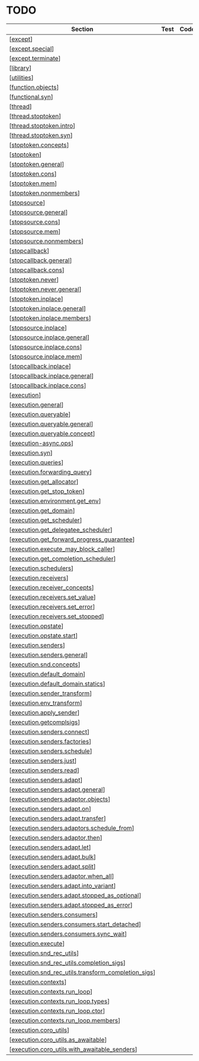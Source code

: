 # TODO

| Section | Test | Code | Doc |
| ------- | ---- | ---- | --- |
| [[except](https://www.open-std.org/jtc1/sc22/wg21/docs/papers/2024/p2300r9.html#except)] | | | |
| [[except.special](https://www.open-std.org/jtc1/sc22/wg21/docs/papers/2024/p2300r9.html#except.special)] | | | |
| [[except.terminate](https://www.open-std.org/jtc1/sc22/wg21/docs/papers/2024/p2300r9.html#except.terminate)] | | | |
| [[library](https://www.open-std.org/jtc1/sc22/wg21/docs/papers/2024/p2300r9.html#library)] | | | |
| [[utilities](https://www.open-std.org/jtc1/sc22/wg21/docs/papers/2024/p2300r9.html#utilities)] | | | |
| [[function.objects](https://www.open-std.org/jtc1/sc22/wg21/docs/papers/2024/p2300r9.html#function.objects)] | | | |
| [[functional.syn](https://www.open-std.org/jtc1/sc22/wg21/docs/papers/2024/p2300r9.html#functional.syn)] | | | |
| [[thread](https://www.open-std.org/jtc1/sc22/wg21/docs/papers/2024/p2300r9.html#thread)] | | | |
| [[thread.stoptoken](https://www.open-std.org/jtc1/sc22/wg21/docs/papers/2024/p2300r9.html#thread.stoptoken)] | | | |
| [[thread.stoptoken.intro](https://www.open-std.org/jtc1/sc22/wg21/docs/papers/2024/p2300r9.html#thread.stoptoken.intro)] | | | |
| [[thread.stoptoken.syn](https://www.open-std.org/jtc1/sc22/wg21/docs/papers/2024/p2300r9.html#thread.stoptoken.syn)] | | | |
| [[stoptoken.concepts](https://www.open-std.org/jtc1/sc22/wg21/docs/papers/2024/p2300r9.html#stoptoken.concepts)] | | | |
| [[stoptoken](https://www.open-std.org/jtc1/sc22/wg21/docs/papers/2024/p2300r9.html#stoptoken)] | | | |
| [[stoptoken.general](https://www.open-std.org/jtc1/sc22/wg21/docs/papers/2024/p2300r9.html#stoptoken.general)] | | | |
| [[stoptoken.cons](https://www.open-std.org/jtc1/sc22/wg21/docs/papers/2024/p2300r9.html#stoptoken.cons)] | | | |
| [[stoptoken.mem](https://www.open-std.org/jtc1/sc22/wg21/docs/papers/2024/p2300r9.html#stoptoken.mem)] | | | |
| [[stoptoken.nonmembers](https://www.open-std.org/jtc1/sc22/wg21/docs/papers/2024/p2300r9.html#stoptoken.nonmembers)] | | | |
| [[stopsource](https://www.open-std.org/jtc1/sc22/wg21/docs/papers/2024/p2300r9.html#stopsource)] | | | |
| [[stopsource.general](https://www.open-std.org/jtc1/sc22/wg21/docs/papers/2024/p2300r9.html#stopsource.general)] | | | |
| [[stopsource.cons](https://www.open-std.org/jtc1/sc22/wg21/docs/papers/2024/p2300r9.html#stopsource.cons)] | | | |
| [[stopsource.mem](https://www.open-std.org/jtc1/sc22/wg21/docs/papers/2024/p2300r9.html#stopsource.mem)] | | | |
| [[stopsource.nonmembers](https://www.open-std.org/jtc1/sc22/wg21/docs/papers/2024/p2300r9.html#stopsource.nonmembers)] | | | |
| [[stopcallback](https://www.open-std.org/jtc1/sc22/wg21/docs/papers/2024/p2300r9.html#stopcallback)] | | | |
| [[stopcallback.general](https://www.open-std.org/jtc1/sc22/wg21/docs/papers/2024/p2300r9.html#stopcallback.general)] | | | |
| [[stopcallback.cons](https://www.open-std.org/jtc1/sc22/wg21/docs/papers/2024/p2300r9.html#stopcallback.cons)] | | | |
| [[stoptoken.never](https://www.open-std.org/jtc1/sc22/wg21/docs/papers/2024/p2300r9.html#stoptoken.never)] | | | |
| [[stoptoken.never.general](https://www.open-std.org/jtc1/sc22/wg21/docs/papers/2024/p2300r9.html#stoptoken.never.general)] | | | |
| [[stoptoken.inplace](https://www.open-std.org/jtc1/sc22/wg21/docs/papers/2024/p2300r9.html#stoptoken.inplace)] | | | |
| [[stoptoken.inplace.general](https://www.open-std.org/jtc1/sc22/wg21/docs/papers/2024/p2300r9.html#stoptoken.inplace.general)] | | | |
| [[stoptoken.inplace.members](https://www.open-std.org/jtc1/sc22/wg21/docs/papers/2024/p2300r9.html#stoptoken.inplace.members)] | | | |
| [[stopsource.inplace](https://www.open-std.org/jtc1/sc22/wg21/docs/papers/2024/p2300r9.html#stopsource.inplace)] | | | |
| [[stopsource.inplace.general](https://www.open-std.org/jtc1/sc22/wg21/docs/papers/2024/p2300r9.html#stopsource.inplace.general)] | | | |
| [[stopsource.inplace.cons](https://www.open-std.org/jtc1/sc22/wg21/docs/papers/2024/p2300r9.html#stopsource.inplace.cons)] | | | |
| [[stopsource.inplace.mem](https://www.open-std.org/jtc1/sc22/wg21/docs/papers/2024/p2300r9.html#stopsource.inplace.mem)] | | | |
| [[stopcallback.inplace](https://www.open-std.org/jtc1/sc22/wg21/docs/papers/2024/p2300r9.html#stopcallback.inplace)] | | | |
| [[stopcallback.inplace.general](https://www.open-std.org/jtc1/sc22/wg21/docs/papers/2024/p2300r9.html#stopcallback.inplace.general)] | | | |
| [[stopcallback.inplace.cons](https://www.open-std.org/jtc1/sc22/wg21/docs/papers/2024/p2300r9.html#stopcallback.inplace.cons)] | | | |
| [[execution](https://www.open-std.org/jtc1/sc22/wg21/docs/papers/2024/p2300r9.html#execution)] | | | |
| [[execution.general](https://www.open-std.org/jtc1/sc22/wg21/docs/papers/2024/p2300r9.html#execution.general)] | | | |
| [[execution.queryable](https://www.open-std.org/jtc1/sc22/wg21/docs/papers/2024/p2300r9.html#execution.queryable)] | | | |
| [[execution.queryable.general](https://www.open-std.org/jtc1/sc22/wg21/docs/papers/2024/p2300r9.html#execution.queryable.general)] | | | |
| [[execution.queryable.concept](https://www.open-std.org/jtc1/sc22/wg21/docs/papers/2024/p2300r9.html#execution.queryable.concept)] | | | |
| [[execution-async.ops](https://www.open-std.org/jtc1/sc22/wg21/docs/papers/2024/p2300r9.html#execution-async.ops)] | | | |
| [[execution.syn](https://www.open-std.org/jtc1/sc22/wg21/docs/papers/2024/p2300r9.html#execution.syn)] | | | |
| [[execution.queries](https://www.open-std.org/jtc1/sc22/wg21/docs/papers/2024/p2300r9.html#execution.queries)] | | | |
| [[execution.forwarding_query](https://www.open-std.org/jtc1/sc22/wg21/docs/papers/2024/p2300r9.html#execution.forwarding_query)] | | | |
| [[execution.get_allocator](https://www.open-std.org/jtc1/sc22/wg21/docs/papers/2024/p2300r9.html#execution.get_allocator)] | | | |
| [[execution.get_stop_token](https://www.open-std.org/jtc1/sc22/wg21/docs/papers/2024/p2300r9.html#execution.get_stop_token)] | | | |
| [[execution.environment.get_env](https://www.open-std.org/jtc1/sc22/wg21/docs/papers/2024/p2300r9.html#execution.environment.get_env)] | | | |
| [[execution.get_domain](https://www.open-std.org/jtc1/sc22/wg21/docs/papers/2024/p2300r9.html#execution.get_domain)] | | | |
| [[execution.get_scheduler](https://www.open-std.org/jtc1/sc22/wg21/docs/papers/2024/p2300r9.html#execution.get_scheduler)] | | | |
| [[execution.get_delegatee_scheduler](https://www.open-std.org/jtc1/sc22/wg21/docs/papers/2024/p2300r9.html#execution.get_delegatee_scheduler)] | | | |
| [[execution.get_forward_progress_guarantee](https://www.open-std.org/jtc1/sc22/wg21/docs/papers/2024/p2300r9.html#execution.get_forward_progress_guarantee)] | | | |
| [[execution.execute_may_block_caller](https://www.open-std.org/jtc1/sc22/wg21/docs/papers/2024/p2300r9.html#execution.execute_may_block_caller)] | | | |
| [[execution.get_completion_scheduler](https://www.open-std.org/jtc1/sc22/wg21/docs/papers/2024/p2300r9.html#execution.get_completion_scheduler)] | | | |
| [[execution.schedulers](https://www.open-std.org/jtc1/sc22/wg21/docs/papers/2024/p2300r9.html#execution.schedulers)] | | | |
| [[execution.receivers](https://www.open-std.org/jtc1/sc22/wg21/docs/papers/2024/p2300r9.html#execution.receivers)] | | | |
| [[execution.receiver_concepts](https://www.open-std.org/jtc1/sc22/wg21/docs/papers/2024/p2300r9.html#execution.receiver_concepts)] | | | |
| [[execution.receivers.set_value](https://www.open-std.org/jtc1/sc22/wg21/docs/papers/2024/p2300r9.html#execution.receivers.set_value)] | | | |
| [[execution.receivers.set_error](https://www.open-std.org/jtc1/sc22/wg21/docs/papers/2024/p2300r9.html#execution.receivers.set_error)] | | | |
| [[execution.receivers.set_stopped](https://www.open-std.org/jtc1/sc22/wg21/docs/papers/2024/p2300r9.html#execution.receivers.set_stopped)] | | | |
| [[execution.opstate](https://www.open-std.org/jtc1/sc22/wg21/docs/papers/2024/p2300r9.html#execution.opstate)] | | | |
| [[execution.opstate.start](https://www.open-std.org/jtc1/sc22/wg21/docs/papers/2024/p2300r9.html#execution.opstate.start)] | | | |
| [[execution.senders](https://www.open-std.org/jtc1/sc22/wg21/docs/papers/2024/p2300r9.html#execution.senders)] | | | |
| [[execution.senders.general](https://www.open-std.org/jtc1/sc22/wg21/docs/papers/2024/p2300r9.html#execution.senders.general)] | | | |
| [[execution.snd.concepts](https://www.open-std.org/jtc1/sc22/wg21/docs/papers/2024/p2300r9.html#execution.snd.concepts)] | | | |
| [[execution.default_domain](https://www.open-std.org/jtc1/sc22/wg21/docs/papers/2024/p2300r9.html#execution.default_domain)] | | | |
| [[execution.default_domain.statics](https://www.open-std.org/jtc1/sc22/wg21/docs/papers/2024/p2300r9.html#execution.default_domain.statics)] | | | |
| [[execution.sender_transform](https://www.open-std.org/jtc1/sc22/wg21/docs/papers/2024/p2300r9.html#execution.sender_transform)] | | | |
| [[execution.env_transform](https://www.open-std.org/jtc1/sc22/wg21/docs/papers/2024/p2300r9.html#execution.env_transform)] | | | |
| [[execution.apply_sender](https://www.open-std.org/jtc1/sc22/wg21/docs/papers/2024/p2300r9.html#execution.apply_sender)] | | | |
| [[execution.getcomplsigs](https://www.open-std.org/jtc1/sc22/wg21/docs/papers/2024/p2300r9.html#execution.getcomplsigs)] | | | |
| [[execution.senders.connect](https://www.open-std.org/jtc1/sc22/wg21/docs/papers/2024/p2300r9.html#execution.senders.connect)] | | | |
| [[execution.senders.factories](https://www.open-std.org/jtc1/sc22/wg21/docs/papers/2024/p2300r9.html#execution.senders.factories)] | | | |
| [[execution.senders.schedule](https://www.open-std.org/jtc1/sc22/wg21/docs/papers/2024/p2300r9.html#execution.senders.schedule)] | | | |
| [[execution.senders.just](https://www.open-std.org/jtc1/sc22/wg21/docs/papers/2024/p2300r9.html#execution.senders.just)] | | | |
| [[execution.senders.read](https://www.open-std.org/jtc1/sc22/wg21/docs/papers/2024/p2300r9.html#execution.senders.read)] | | | |
| [[execution.senders.adapt](https://www.open-std.org/jtc1/sc22/wg21/docs/papers/2024/p2300r9.html#execution.senders.adapt)] | | | |
| [[execution.senders.adapt.general](https://www.open-std.org/jtc1/sc22/wg21/docs/papers/2024/p2300r9.html#execution.senders.adapt.general)] | | | |
| [[execution.senders.adaptor.objects](https://www.open-std.org/jtc1/sc22/wg21/docs/papers/2024/p2300r9.html#execution.senders.adaptor.objects)] | | | |
| [[execution.senders.adapt.on](https://www.open-std.org/jtc1/sc22/wg21/docs/papers/2024/p2300r9.html#execution.senders.adapt.on)] | | | |
| [[execution.senders.adapt.transfer](https://www.open-std.org/jtc1/sc22/wg21/docs/papers/2024/p2300r9.html#execution.senders.adapt.transfer)] | | | |
| [[execution.senders.adaptors.schedule_from](https://www.open-std.org/jtc1/sc22/wg21/docs/papers/2024/p2300r9.html#execution.senders.adaptors.schedule_from)] | | | |
| [[execution.senders.adaptor.then](https://www.open-std.org/jtc1/sc22/wg21/docs/papers/2024/p2300r9.html#execution.senders.adaptor.then)] | | | |
| [[execution.senders.adapt.let](https://www.open-std.org/jtc1/sc22/wg21/docs/papers/2024/p2300r9.html#execution.senders.adapt.let)] | | | |
| [[execution.senders.adapt.bulk](https://www.open-std.org/jtc1/sc22/wg21/docs/papers/2024/p2300r9.html#execution.senders.adapt.bulk)] | | | |
| [[execution.senders.adapt.split](https://www.open-std.org/jtc1/sc22/wg21/docs/papers/2024/p2300r9.html#execution.senders.adapt.split)] | | | |
| [[execution.senders.adaptor.when_all](https://www.open-std.org/jtc1/sc22/wg21/docs/papers/2024/p2300r9.html#execution.senders.adaptor.when_all)] | | | |
| [[execution.senders.adapt.into_variant](https://www.open-std.org/jtc1/sc22/wg21/docs/papers/2024/p2300r9.html#execution.senders.adapt.into_variant)] | | | |
| [[execution.senders.adapt.stopped_as_optional](https://www.open-std.org/jtc1/sc22/wg21/docs/papers/2024/p2300r9.html#execution.senders.adapt.stopped_as_optional)] | | | |
| [[execution.senders.adapt.stopped_as_error](https://www.open-std.org/jtc1/sc22/wg21/docs/papers/2024/p2300r9.html#execution.senders.adapt.stopped_as_error)] | | | |
| [[execution.senders.consumers](https://www.open-std.org/jtc1/sc22/wg21/docs/papers/2024/p2300r9.html#execution.senders.consumers)] | | | |
| [[execution.senders.consumers.start_detached](https://www.open-std.org/jtc1/sc22/wg21/docs/papers/2024/p2300r9.html#execution.senders.consumers.start_detached)] | | | |
| [[execution.senders.consumers.sync_wait](https://www.open-std.org/jtc1/sc22/wg21/docs/papers/2024/p2300r9.html#execution.senders.consumers.sync_wait)] | | | |
| [[execution.execute](https://www.open-std.org/jtc1/sc22/wg21/docs/papers/2024/p2300r9.html#execution.execute)] | | | |
| [[execution.snd_rec_utils](https://www.open-std.org/jtc1/sc22/wg21/docs/papers/2024/p2300r9.html#execution.snd_rec_utils)] | | | |
| [[execution.snd_rec_utils.completion_sigs](https://www.open-std.org/jtc1/sc22/wg21/docs/papers/2024/p2300r9.html#execution.snd_rec_utils.completion_sigs)] | | | |
| [[execution.snd_rec_utils.transform_completion_sigs](https://www.open-std.org/jtc1/sc22/wg21/docs/papers/2024/p2300r9.html#execution.snd_rec_utils.transform_completion_sigs)] | | | |
| [[execution.contexts](https://www.open-std.org/jtc1/sc22/wg21/docs/papers/2024/p2300r9.html#execution.contexts)] | | | |
| [[execution.contexts.run_loop](https://www.open-std.org/jtc1/sc22/wg21/docs/papers/2024/p2300r9.html#execution.contexts.run_loop)] | | | |
| [[execution.contexts.run_loop.types](https://www.open-std.org/jtc1/sc22/wg21/docs/papers/2024/p2300r9.html#execution.contexts.run_loop.types)] | | | |
| [[execution.contexts.run_loop.ctor](https://www.open-std.org/jtc1/sc22/wg21/docs/papers/2024/p2300r9.html#execution.contexts.run_loop.ctor)] | | | |
| [[execution.contexts.run_loop.members](https://www.open-std.org/jtc1/sc22/wg21/docs/papers/2024/p2300r9.html#execution.contexts.run_loop.members)] | | | |
| [[execution.coro_utils](https://www.open-std.org/jtc1/sc22/wg21/docs/papers/2024/p2300r9.html#execution.coro_utils)] | | | |
| [[execution.coro_utils.as_awaitable](https://www.open-std.org/jtc1/sc22/wg21/docs/papers/2024/p2300r9.html#execution.coro_utils.as_awaitable)] | | | |
| [[execution.coro_utils.with_awaitable_senders](https://www.open-std.org/jtc1/sc22/wg21/docs/papers/2024/p2300r9.html#execution.coro_utils.with_awaitable_senders)] | | | |
